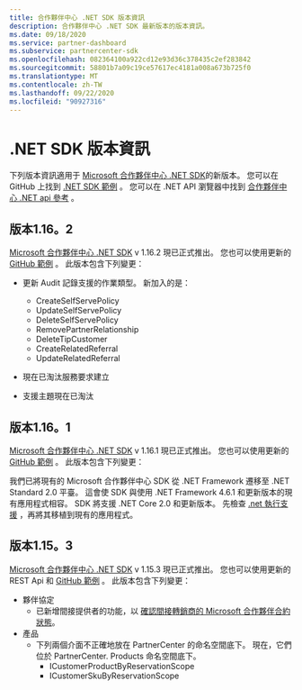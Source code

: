 ```yaml
---
title: 合作夥伴中心 .NET SDK 版本資訊
description: 合作夥伴中心 .NET SDK 最新版本的版本資訊。
ms.date: 09/18/2020
ms.service: partner-dashboard
ms.subservice: partnercenter-sdk
ms.openlocfilehash: 082364100a922cd12e93d36c378435c2ef283842
ms.sourcegitcommit: 58801b7a09c19ce57617ec4181a008a673b725f0
ms.translationtype: MT
ms.contentlocale: zh-TW
ms.lasthandoff: 09/22/2020
ms.locfileid: "90927316"
---
```

# <a name="net-sdk-release-notes"></a>.NET SDK 版本資訊

下列版本資訊適用于 [Microsoft 合作夥伴中心 .NET SDK](https://www.nuget.org/packages/Microsoft.Store.PartnerCenter)的新版本。 您可以在 GitHub 上找到 [.NET SDK 範例](https://github.com/Microsoft/Partner-Center-DotNet-Samples) 。 您可以在 .NET API 瀏覽器中找到 [合作夥伴中心 .NET api 參考](/dotnet/api/?view=partnercenter-dotnet-latest&preserve-view=true) 。

## <a name="version-1162"></a>版本1.16。2

[Microsoft 合作夥伴中心 .NET SDK](https://www.nuget.org/packages/Microsoft.Store.PartnerCenter/1.16.2) v 1.16.2 現已正式推出。 您也可以使用更新的 [GitHub 範例](https://github.com/Microsoft/Partner-Center-DotNet-Samples) 。 此版本包含下列變更：

* 更新 Audit 記錄支援的作業類型。 新加入的是：
  * CreateSelfServePolicy
  * UpdateSelfServePolicy
  * DeleteSelfServePolicy
  * RemovePartnerRelationship
  * DeleteTipCustomer
  * CreateRelatedReferral
  * UpdateRelatedReferral

* 現在已淘汰服務要求建立
* 支援主題現在已淘汰


## <a name="version-1161"></a>版本1.16。1

[Microsoft 合作夥伴中心 .NET SDK](https://www.nuget.org/packages/Microsoft.Store.PartnerCenter/1.16.1) v 1.16.1 現已正式推出。 您也可以使用更新的 [GitHub 範例](https://github.com/Microsoft/Partner-Center-DotNet-Samples) 。 此版本包含下列變更：

我們已將現有的 Microsoft 合作夥伴中心 SDK 從 .NET Framework 遷移至 .NET Standard 2.0 平臺。 這會使 SDK 與使用 .NET Framework 4.6.1 和更新版本的現有應用程式相容。 SDK 將支援 .NET Core 2.0 和更新版本。 先檢查 [.net 執行支援](/dotnet/standard/net-standard) ，再將其移植到現有的應用程式。   


## <a name="version-1153"></a>版本1.15。3
[Microsoft 合作夥伴中心 .NET SDK](https://www.nuget.org/packages/Microsoft.Store.PartnerCenter/1.15.3) v 1.15.3 現已正式推出。 您也可以使用更新的 REST Api 和 [GitHub 範例](https://github.com/Microsoft/Partner-Center-DotNet-Samples) 。 此版本包含下列變更：

* 夥伴協定
  * 已新增間接提供者的功能，以 [確認間接轉銷商的 Microsoft 合作夥伴合約狀態](verify-indirect-reseller-mpa-status.md)。
* 產品
  * 下列兩個介面不正確地放在 PartnerCenter 的命名空間底下。 現在，它們位於 PartnerCenter. Products 命名空間底下。
    * ICustomerProductByReservationScope
    * ICustomerSkuByReservationScope

